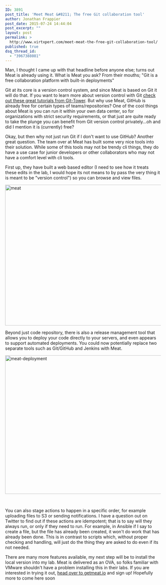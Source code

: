 ```yaml
---
ID: 3891
post_title: 'Meet Meat &#8211; The free Git collaboration tool'
author: Jonathan Frappier
post_date: 2015-07-24 14:44:04
post_excerpt: ""
layout: post
permalink: >
  http://www.virtxpert.com/meet-meat-the-free-git-collaboration-tool/
published: true
dsq_thread_id:
  - "3967388081"
---
```

Man, I thought I came up with that headline before anyone else; turns out Meat is already using it. What is Meat you ask? From their mouths; "Git is a free collaboration platform with built-in deployments"

Git at its core is a version control system, and since Meat is based on Git it will do that. If you want to learn more about version control with Git <a href="https://www.git-tower.com/learn/" target="_blank">check out these great tutorials from Git-Tower</a>. But why use Meat, GitHub is already free for certain types of teams/repositories? One of the cool things about Meat is you can run it within your own data center, so for organizations with strict security requirements, or that just are quite ready to take the plunge you can benefit from Git version control privately...oh and did I mention it is (currently) free?

Okay, but then why not just run Git if I don't want to use GitHub? Another great question. The team over at Meat has built some very nice tools into their solution. While some of this tools may not be trendy cli things, they do have a use case for junior developers or other collaborators who may not have a comfort level with cli tools.

First up, they have built a web based editor (I need to see how it treats these edits in the lab, I would hope its not means to by pass the very thing it is meant to be "version control") so you can browse and view files.

<a href="http://www.virtxpert.com/wp-content/uploads/2015/07/meat.png"><img class="aligncenter size-full wp-image-3892" src="http://www.virtxpert.com/wp-content/uploads/2015/07/meat.png" alt="meat" width="534" height="454" /></a>

Beyond just code repository, there is also a release management tool that allows you to deploy your code directly to your servers, and even appears to support automated deployments. You could now potentially replace two separate tools such as Git/GitHub and Jenkins with Meat.

<a href="http://www.virtxpert.com/wp-content/uploads/2015/07/meat-deployment.png"><img class="aligncenter size-full wp-image-3893" src="http://www.virtxpert.com/wp-content/uploads/2015/07/meat-deployment.png" alt="meat-deployment" width="684" height="447" /></a>

&nbsp;

You can also stage actions to happen in a specific order, for example uploading files to S3 or sending notifications. I have a question out on Twitter to find out if these actions are idempotent; that is to say will they always run, or only if they need to run. For example, in Ansible if I say to create a file, but the file has already been created, it won't do work that has already been done. This is in contrast to scripts which, without proper checking and handling, will just do the thing they are asked to do even if its not needed.

There are many more features available, my next step will be to install the local version into my lab. Meat is delivered as an OVA, so folks familiar with VMware shouldn't have a problem installing this in their labs. If you are interested in trying it out, <a href="https://getmeat.io/" target="_blank">head over to getmeat.io</a> and sign up! Hopefully more to come here soon